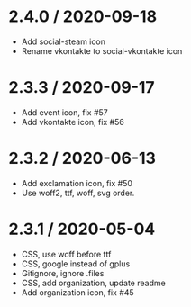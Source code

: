 2.4.0 / 2020-09-18
==================

  * Add social-steam icon
  * Rename vkontakte to social-vkontakte icon

2.3.3 / 2020-09-17
==================

  * Add event icon, fix #57
  * Add vkontakte icon, fix #56

2.3.2 / 2020-06-13
==================

  * Add exclamation icon, fix #50
  * Use woff2, ttf, woff, svg order.

2.3.1 / 2020-05-04
==================

  * CSS, use woff before ttf
  * CSS, google instead of gplus
  * Gitignore, ignore .files
  * CSS, add organization, update readme
  * Add organization icon, fix #45
